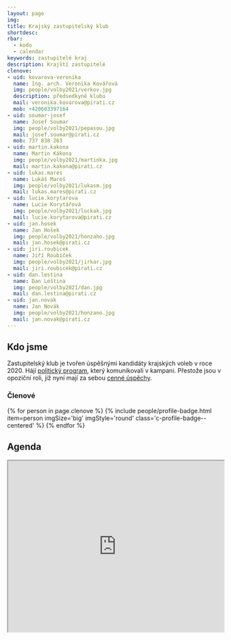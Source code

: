 ```yaml
---
layout: page
img:
title: Krajský zastupitelský klub
shortdesc:
rbar:
  - kodo
  - calendar
keywords: zastupitelé kraj
description: Krajští zastupitelé
clenove:
- uid: kovarova-veronika
  name: Ing. arch. Veronika Kovářová
  img: people/volby2021/verkov.jpg
  description: předsedkyně klubu
  mail: veronika.kovarova@pirati.cz
  mob: +420603397164
- uid: soumar-josef
  name: Josef Soumar
  img: people/volby2021/pepasou.jpg
  mail: josef.soumar@pirati.cz
  mob: 737 838 263
- uid: martin.kakona
  name: Martin Kákona
  img: people/volby2021/martinka.jpg
  mail: martin.kakona@pirati.cz
- uid: lukas.mares
  name: Lukáš Mareš
  img: people/volby2021/lukasm.jpg
  mail: lukas.mares@pirati.cz
- uid: lucie.korytarova
  name: Lucie Korytářová
  img: people/volby2021/luckak.jpg
  mail: lucie.korytarova@pirati.cz
- uid: jan.hosek
  name: Jan Hošek
  img: people/volby2021/honzaho.jpg
  mail: jan.hosek@pirati.cz
- uid: jiri.roubicek
  name: Jiří Roubíček
  img: people/volby2021/jirkar.jpg
  mail: jiri.roubicek@pirati.cz
- uid: dan.lestina
  name: Dan Leština
  img: people/volby2021/dan.jpg
  mail: dan.lestina@pirati.cz
- uid: jan.novak
  name: Jan Novák
  img: people/volby2021/honzano.jpg
  mail: jan.novak@pirati.cz
---
```


## Kdo jsme

Zastupitelský klub je tvořen úspěšnými kandidáty krajských voleb v roce 2020.
Hájí [politický program](/program/), který komunikovali v kampani.
Přestože jsou v opoziční roli, již nyní mají za sebou [cenné úspěchy](/tags/#zastupitelstvo).

### Členové

<div>
{% for person in page.clenove %}
  {% include people/profile-badge.html
    item=person imgSize='big' imgStyle='round'
    class='c-profile-badge--centered' %}
{% endfor %}
</div>

## Agenda

<iframe width="100%" height="400px" src="https://docs.google.com/spreadsheets/d/e/2PACX-1vTa7kG2lk8z7Sy487BRAVfcua_GRn9lBYK5QVL4VlipuQQOeAC9MmUkhyfJ7YiUT7ty61zoFeaNi4rF/pubhtml?gid=0&single=true&widget=true&headers=false"></iframe>
